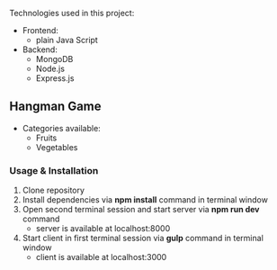 Technologies used in this project:
- Frontend:
  - plain Java Script
- Backend:
  - MongoDB
  - Node.js
  - Express.js   


## Hangman Game

- Categories available:
  - Fruits
  - Vegetables
  
  
 ### Usage & Installation
 1. Clone repository
 2. Install dependencies via **npm install** command in terminal window
 3. Open second terminal session and start server via **npm run dev** command
    * server is available at localhost:8000
 4. Start client in first terminal session via **gulp** command in terminal window
    * client is available at localhost:3000